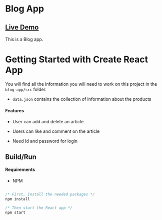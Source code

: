 <h1> Blog App</h1>

## [Live Demo](https://blog-app-six-tawny.vercel.app/)

This is a Blog app.

# Getting Started with Create React App

You will find all the information you will need to work on this project in the `blog-app/src` folder.
- `data.json` contains the collection of information about the products

#### Features

- User can add and delete an article

- Users can like and comment on the
  article

- Need Id and password for login


## Build/Run

#### Requirements

- NPM

```javascript

/* First, Install the needed packages */
npm install

/* Then start the React app */
npm start

```








































